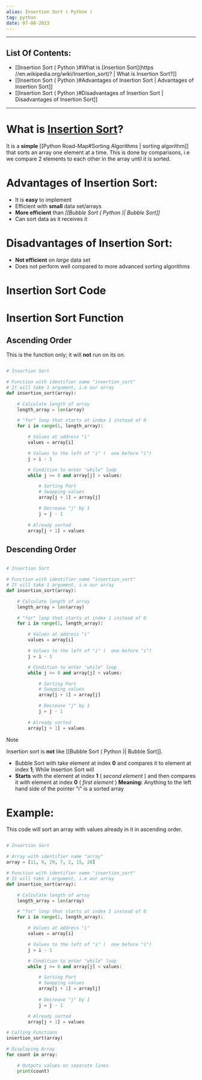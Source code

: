 ```yaml
---
alias: Insertion Sort ( Python )
tag: python
date: 07-08-2023
---
```


---

## List Of Contents:

- [[Insertion Sort ( Python )#What is [Insertion Sort](https //en.wikipedia.org/wiki/Insertion_sort)? | What is Insertion Sort?]]
- [[Insertion Sort ( Python )#Advantages of Insertion Sort | Advantages of Insertion Sort]]
- [[Insertion Sort ( Python )#Disadvantages of Insertion Sort | Disadvantages of Insertion Sort]]

---

# What is [Insertion Sort](https://en.wikipedia.org/wiki/Insertion_sort)?

 It is a **simple** [[Python Road-Map#Sorting Algorithms | sorting algorithm]] that sorts an array one element at a time. This is done by comparisons, i.e we compare 2 elements to each other in the array until it is sorted.

# Advantages of Insertion Sort:

- It is **easy** to implement
- Efficient with **small** data set/arrays
- **More efficient** than *[[Bubble Sort ( Python )| Bubble Sort]]*
- Can sort data as it receives it

# Disadvantages of Insertion Sort:

- **Not efficient** on *large* data set
- Does not perform well compared to more advanced sorting algorithms

# Insertion Sort Code

# Insertion Sort Function

## Ascending Order

This is the function only; it will **not** run on its on.

```python

# Insertion Sort

# Function with identifier name "insertion_sort"
# It will take 1 argument, i.e our array
def insertion_sort(array):

    # Calculate length of array
    length_array = len(array)

    # "for" loop that starts at index 1 instead of 0
    for i in range(1, length_array):

        # Values at address "i"
        values = array[i]

        # Values to the left of "i" (  one before "i")
        j = i - 1

        # Condition to enter "while" loop
        while j >= 0 and array[j] > values:

            # Sorting Part
            # Swapping values
            array[j + 1] = array[j]

            # Decrease "j" by 1
            j = j - 1
            
        # Already sorted
        array[j + 1] = values

```

## Descending Order

```python

# Insertion Sort

# Function with identifier name "insertion_sort"
# It will take 1 argument, i.e our array
def insertion_sort(array):

    # Calculate length of array
    length_array = len(array)

    # "for" loop that starts at index 1 instead of 0
    for i in range(1, length_array):

        # Values at address "i"
        values = array[i]

        # Values to the left of "i" (  one before "i")
        j = i - 1

        # Condition to enter "while" loop
        while j >= 0 and array[j] < values:

            # Sorting Part
            # Swapping values
            array[j + 1] = array[j]

            # Decrease "j" by 1
            j = j - 1
            
        # Already sorted
        array[j + 1] = values

```

>[!note]
>Insertion sort is **not** like [[Bubble Sort ( Python )| Bubble Sort]].
> - Bubble Sort with take element at index **0** and compares it to element at index **1**;
> While Insertion Sort will 
> - **Starts** with the element at index **1** ( *second element* ) and then compares it with element at index **0** ( *first element* )
> **Meaning:** Anything to the left hand side of the pointer "i" is a sorted array

# Example:

This code will sort an array with values already in it in ascending order.

```python

# Insertion Sort

# Array with identifier name "array"
array = [11, 9, 29, 7, 2, 15, 28]

# Function with identifier name "insertion_sort"
# It will take 1 argument, i.e our array
def insertion_sort(array):

    # Calculate length of array
    length_array = len(array)

    # "for" loop that starts at index 1 instead of 0
    for i in range(1, length_array):

        # Values at address "i"
        values = array[i]

        # Values to the left of "i" (  one before "i")
        j = i - 1

        # Condition to enter "while" loop
        while j >= 0 and array[j] < values:

            # Sorting Part
            # Swapping values
            array[j + 1] = array[j]
            
            # Decrease "j" by 1
            j = j - 1

        # Already sorted
        array[j + 1] = values

# Calling Functions
insertion_sort(array)

# Displaying Array
for count in array:

    # Outputs values on separate lines
    print(count)

```
